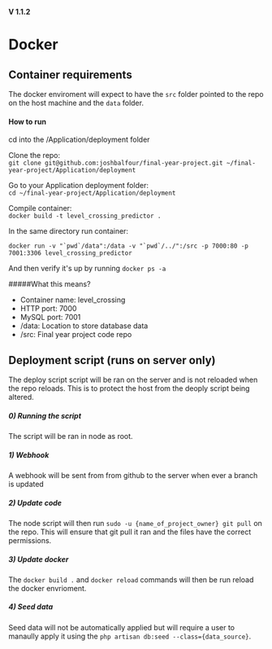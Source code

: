**V 1.1.2**
# Docker

## Container requirements
The docker enviroment will expect to have the `src` folder pointed to the repo on the host machine and the `data` folder.

#### How to run

cd into the /Application/deployment folder

Clone the repo:  
`git clone git@github.com:joshbalfour/final-year-project.git ~/final-year-project/Application/deployment`

Go to your Application deployment folder:  
`cd ~/final-year-project/Application/deployment`

Compile container:  
`docker build -t level_crossing_predictor .`  

In the same directory run container:
 
````
docker run -v "`pwd`/data":/data -v "`pwd`/../":/src -p 7000:80 -p 7001:3306 level_crossing_predictor
````

And then verify it's up by running `docker ps -a` 

#####What this means?
* Container name: level_crossing
* HTTP port: 7000
* MySQL port: 7001
* /data: Location to store database data
* /src: Final year project code repo

## Deployment script (runs on server only)
The deploy script script will be ran on the server and is not reloaded when the repo reloads. This is to protect the host from the deoply script being altered.

##### 0) Running the script
The script will be ran in node as root.

##### 1) Webhook
A webhook will be sent from from github to the server when ever  a branch is updated

##### 2) Update code
The node script will then run `sudo -u {name_of_project_owner} git pull` on the repo. This will ensure that git pull it ran and the files have the correct permissions.

##### 3) Update docker
The `docker build .` and `docker reload` commands will then be run reload the docker envrioment.

##### 4) Seed data
Seed data will not be automatically applied but will require a user to manaully apply it using the `php artisan db:seed --class={data_source}`.
